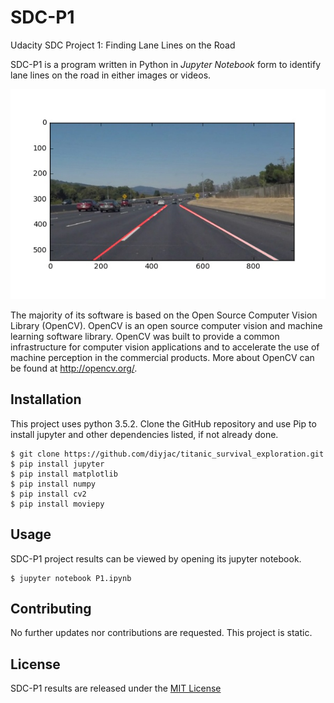 # SDC-P1
Udacity SDC Project 1: Finding Lane Lines on the Road

SDC-P1 is a program written in Python in *Jupyter Notebook* form to identify lane lines on the road in either images or videos.

![Example SDC-P1 Image](./test_images/solidWhiteCurve-processed.jpg)

The majority of its software is based on the Open Source Computer Vision Library (OpenCV).  OpenCV is an open source computer vision and machine learning software library. OpenCV was built to provide a common infrastructure for computer vision applications and to accelerate the use of machine perception in the commercial products.  More about OpenCV can be found at http://opencv.org/.

## Installation

This project uses python 3.5.2.  Clone the GitHub repository and use Pip to install jupyter and other dependencies listed, if not already done.

```
$ git clone https://github.com/diyjac/titanic_survival_exploration.git
$ pip install jupyter
$ pip install matplotlib
$ pip install numpy
$ pip install cv2
$ pip install moviepy
```

## Usage

SDC-P1 project results can be viewed by opening its jupyter notebook.

```
$ jupyter notebook P1.ipynb
```

## Contributing

No further updates nor contributions are requested.  This project is static.

## License

SDC-P1 results are released under the [MIT License](./LICENSE)
